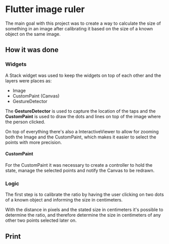 # Flutter image ruler

The main goal with this project was to create a way to calculate the size of something in an image after calibrating it based on the size of a known object on the same image.

## How it was done

### Widgets
A Stack widget was used to keep the widgets on top of each other and the layers were places as:

- Image
- CustomPaint (Canvas)
- GestureDetector

The **GestureDetector** is used to capture the location of the taps and the **CustomPaint** is used to draw the dots and lines on top of the image where the person clicked.

On top of everything there's also a InteractiveViewer to allow for zooming both the Image and the CustomPaint, which makes it easier to select the points with more precision.

#### CustomPaint
For the CustomPaint it was necessary to create a controller to hold the state, manage the selected points and notify the Canvas to be redrawn.

### Logic
The first step is to calibrate the ratio by having the user clicking on two dots of a known object and informing the size in centimeters.

With the distance in pixels and the stated size in centimeters it's possible to determine the ratio, and therefore determine the size in centimeters of any other two points selected later on.

## Print

